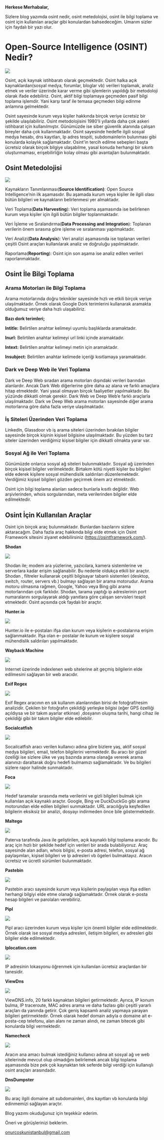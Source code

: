 **Herkese Merhabalar,**

Sizlere blog yazımda osint nedir, osint metedolojisi, osint ile bilgi toplama ve osint için kullanılan araçlar gibi konulardan bahsedeceğim. Umarım sizler için faydalı bir yazı olur.

# Open-Source Intelligence (OSINT) Nedir?

![](image/Osint.png)


Osint, açık kaynak istihbaratı olarak geçmektedir. Osint halka açık kaynaklardan(sosyal medya, forumlar, bloglar vb) verileri toplamak, analiz etmek ve veriler üzerinde karar verme gibi işlemlerin yapıldığı bir metodoloji olarak ifade edebiliriz. Osint, aktif bilgi toplamaya geçmeden pasif bilgi toplama işlemdir. Yani karşı taraf ile temasa geçmeden bilgi edinme anlamına gelmektedir. 

Osint sayesinde kurum veya kişiler hakkında birçok veriye ücretsiz bir şekilde ulaşılabiliriz. Osint metodolojisini 1980’li yıllarda daha çok askeri istihbarat için kullanılmıştır. Günümüzde ise siber güvenlik alanında çalışan bireyler daha çok kullanmaktadır. Osint sayesinde hedefle ilgili sosyal medya hesabı, dns kayıtları, Ip adres tespiti, subdomainlerin bulunması gibi konularda kolaylık sağlamaktadır. Osint'in tercih edilme sebepleri başta  ücretsiz olarak birçok bilgiye ulaşabilme, yasal konuda herhangi bir sıkıntı oluşturmaması, erişebilirliğin kolay olması gibi avantajları bulunmaktadır.
  

## Osint Metedolojisi


![](image/Methodolog.png)


Kaynakların Tanımlanması(**Source Identification)**: Open Source Intelligence’nin ilk aşamasıdır. Bu aşamada kurum veya kişiler ile ilgili olası bütün bilgileri ve kaynakların belirlenmesi yer almaktadır.

Veri Toplama(**Data Harvesting**): Veri toplama aşamasında ise belirlenen kurum veya kişiler için ilgili bütün bilgiler toplanmaktadır.

Veri İşleme ve Sıralandırma(**Data Processing and Integration**): Toplanan verilerin önem sırasına göre işleme ve sıralanması yapılmaktadır.

Veri Analizi(**Data Analysis**): Veri analizi aşamasında ise  toplanan verileri  çeşitli  Osint araçları kullanılarak analiz ve doğruluğu yapılmaktadır.

Raporlama(**Reporting**): Osint için son aşama ise analiz edilen verileri raporlanmaktadır.

## Osint İle Bilgi Toplama

### Arama Motorları ile Bilgi Toplama

Arama motorlarında doğru teknikler sayesinde hızlı ve etkili birçok veriye ulaşılmaktadır. Örnek olarak Google Dork terimlerini kullanarak aramakta olduğumuz veriye daha hızlı ulaşabiliriz.

**Bazı dork terimleri;**

**Intitle:** Belirtilen anahtar kelimeyi uyumlu başlıklarda aramaktadır.

**Inurl:** Belirtilen anahtar kelimeyi url linki içinde aramaktadır.

**Intext:** Belirtilen anahtar kelimeyi metin için aramaktadır.

**Insubject:** Belirtilen anahtar kelimede içeriği kısıtlamaya yaramaktadır.

### Dark ve Deep Web ile Veri Toplama

Dark ve Deep Web sıradan arama motorları dışındaki verileri barından alanlardır. Ancak Dark Web diğerlerine göre daha az alana ve farklı amaçlara hitap etmektedir. Yani yasal olmayan birçok faaliyetler yapılmaktadır. Bu yüzünde dikkatli olmak gerekir. Dark Web ve  Deep Web’e farklı araçlarla ulaşılmaktadır. Dark ve Deep Web arama motorları sayesinde diğer arama motorlarına göre daha fazla  veriye ulaşılmaktadır.

### İş Siteleri Üzerinden Veri Toplama

Linkedln, Glassdoor vb iş arama siteleri üzerinden bırakılan bilgiler sayesinde  birçok kişinin kişisel bilgisine ulaşılmaktadır. Bu yüzden bu tarz siteler üzerinden verdiğimiz kişisel bilgiler için dikkatli olmakta yarar var.

### Sosyal Ağ ile Veri Toplama

Günümüzde onlarca sosyal ağ siteleri bulunmaktadır. Sosyal ağ üzerinden birçok kişisel bilgiler verilmektedir. Birtakım kötü niyetli kişiler bu bilgileri elde ederek kişilere sosyal mühendislik saldırıları düzenlemektedir. Verdiğimiz kişisel bilgileri gözden geçirmek önem arz etmektedir.



Osint için bilgi toplama alanları sadece bunlarla kısıtlı değildir. Web arşivlerinden, whois sorgularından, meta verilerinden bilgiler elde edilmektedir.



## Osint İçin Kullanılan Araçlar

Osint için birçok araç bulunmaktadır. Bunlardan bazılarını sizlere aktaracağım. Daha fazla araç hakkında bilgi elde etmek için Osint Framework sitesini ziyaret edebilirsiniz (https://osintframework.com/).



**Shodan**


![](image/shodan.png)


Shodan ile; modem ara yüzlerine, yazıcılara, kamera sistemlerine ve serverlara kadar erişim sağlanabilir. Bu nedenle oldukça etkili bir araçtır. Shodan , filtreler kullanarak çeşitli bilgisayar tabanlı sistemleri (desktop, switch, router, servers vb.) bulmayı sağlayan bir arama motorudur. Arama motoru olmasına rağmen, Google, Yahoo veya Bing gibi arama motorlarından çok farklıdır. Shodan, tarama yaptığı ip adreslerinin port numaralarını sorgulayarak aldığı yanıtlara göre çalışan servisleri tespit etmektedir. Osint açısında çok faydalı bir araçtır.



**Hunter.io**

![](image/hunter.png)

Hunter.io ile e-postaları ifşa olan kurum veya kişilerin e-postalarına erişim sağlanmaktadır. İfşa olan e– postalar ile kurum ve kişilere sosyal mühendislik saldırıları yapılmaktadır.



**Wayback Machine**

![](image/archive.png)

Internet üzerinde indexlenen web sitelerine ait geçmiş bilgilerin elde edilmesini sağlayan bir web aracıdır. 



**Exif Regex**

![](image/exif.png)

Exif Regex aracının en sık kullanım alanlarından birisi de fotoğraf/resim analizidir. Çekilen bir fotoğrafın çekildiği yerleşke bilgisi (eğer GPS özelliği açıldıysa ve bir takım ayarlar etkinse) ,dosyanın oluşma tarihi, hangi cihaz ile çekildiği gibi bir takım bilgiler elde edilebilir.



**Socialcatfish** 

![](image/social.png)

Socailcatfish aracı verilen  kullanıcı adına göre bizlere yaş, aktif sosyal medya bilgileri, email, telefon bilgilerini vermektedir. Bu aracı bir güzel  özelliği ise sizlere ülke ve yaş bazında arama olanağa vererek arama alanınızı daraltarak doğru hedefi bulmamızı sağlamaktadır. Ve bu bilgileri sizlere rapor halinde sunmaktadır.



**Foca**

![](image/FOCA0.jpg)

Hedef  taramalar  sırasında meta verilerini ve gizli bilgileri bulmak için kullanılan açık kaynaklı araçtır. Google, Bing ve DuckDuckGo gibi arama motorundan elde edilen bilgileri sunmaktadır. URL aracılığıyla keşfedilen bilgilerin eksiksiz bir analizi, dosyayı indirmeden önce bile göstermektedir.



**Maltego**

![](image/Maltego.png)

Paterva tarafında Java ile geliştirilen, açık kaynaklı bilgi toplama aracıdır. Bu araç için hızlı bir şekilde hedef için verileri bir arada bulabiliyoruz. Araç  sayesinde alan adları, whois bilgisi, e-posta adresi, telefon, sosyal ağ paylaşımları, kişisel bilgileri ve Ip adresleri vb ögeleri bulmaktayız. Aracın ücretsiz ve ücretli sürümleri bulunmaktadır.



**Pastebin**

![](image/Wzc2Yce.png)

Pastebin aracı sayesinde kurum veya kişilerin  paylaşılan veya ifşa edilen herhangi bilgiyi elde etme olanağı sağlamaktadır. Örnek olarak e-posta hesap bilgileri ve parolaları verebiliriz.



**Pipl**

![](image/pipl.png)

Pipl aracı üzerinden kurum veya kişiler için önemli bilgiler elde edilmektedir. Örnek olarak ise sosyal medya adresleri, iletişim bilgileri, ev adresleri gibi bilgiler elde edilmektedir.



 **Iplocation.com**

![](image/IP.png)

IP adresinin lokasyonu öğrenmek için kullanılan ücretsiz araçlardan bir tanesidir.



**ViewDns**

![](image/DNS.png)

ViewDNS.info, 20 farklı  kaynaktan bilgileri getirmektedir. Ayrıca, IP konum bulma, IP traceroute, MAC adres arama ve daha fazlası gibi çeşitli yararlı araçları da yanında getirir. Çok geniş kapsamlı analiz yapmaya yarayan bilgileri getirmektedir. Örnek olarak hedef domain adıyla o domaine ait e-posta-cep telefonu, alan alanı ne zaman alındı, ne zaman bitecek gibi konularda bilgi vermektedir.



**Namecheck**

![](image/name.png)

Aracın ana amacı bulmak istediğiniz kullanıcı adına ait sosyal ağ ve web sitelerinde mevcut olup olmadığını belirlemek ancak bilgi toplama aşamasında bize pek çok kaynaktan tek seferde bilgi verdiği için kullanışlı osint araçları arasındadır.



**DnsDumpster**

![](image/dns1.png)

Bu araç ilgili domaine ait subdomainleri, dns kayıtları vb konularda bilgi edinmemizi sağlayan araçtır.




Blog yazımı okuduğunuz için teşekkür ederim.

Öneri ve görüşlerinizi beklerim.

onurcoskunistanbul@gmail.com
